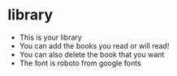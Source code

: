 # library

<ul>
<li>This is your library</li>
<li>You can add the books you read or will read!</li>
<li>You can also delete the book that you want</li>
<li>The font is roboto from google fonts</li>
</ul>